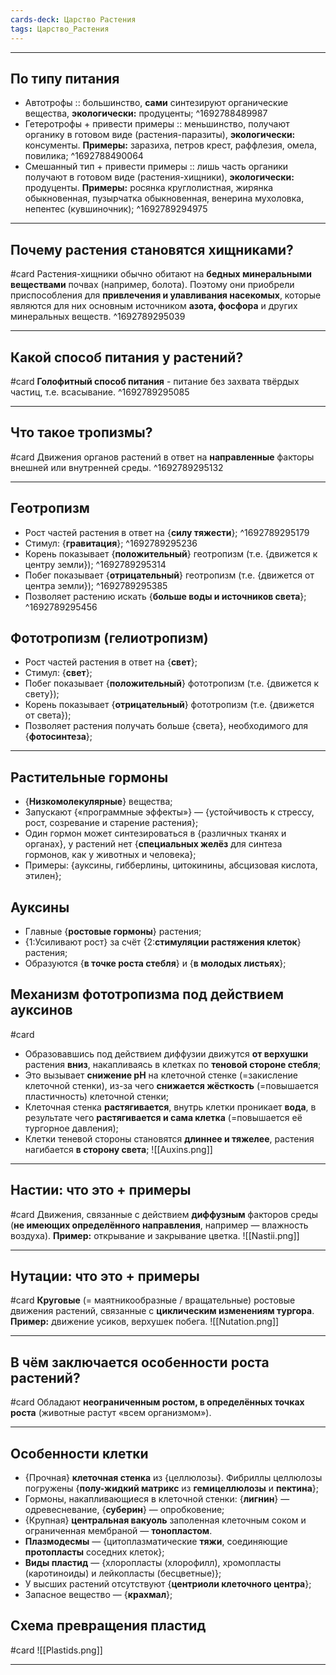 ```yaml
---
cards-deck: Царство Растения
tags: Царство_Растения
---
```

- - -
## По типу питания
* Автотрофы :: большинство, **сами** синтезируют органические вещества, **экологически:** продуценты;
^1692788489987
* Гетеротрофы + привести примеры :: меньшинство, получают органику в готовом виде (растения-паразиты), **экологически:** консументы. **Примеры:** заразиха, петров крест, раффлезия, омела, повилика;
^1692788490064
* Смешанный тип + привести примеры :: лишь часть органики получают в готовом виде (растения-хищники), **экологически:** продуценты. **Примеры:** росянка круглолистная, жирянка обыкновенная, пузырчатка обыкновенная, венерина мухоловка, непентес (кувшиночник);
^1692789294975

- - -

## Почему растения становятся хищниками?
#card 
Растения-хищники обычно обитают на **бедных минеральными веществами** почвах (например, болота).
Поэтому они приобрели приспособления для **привлечения и улавливания насекомых**, которые являются для них основным источником **азота, фосфора** и других минеральных веществ.
^1692789295039

- - -

## Какой способ питания у растений?
#card 
**Голофитный способ питания** - питание без захвата твёрдых частиц, т.е. всасывание.
^1692789295085

- - -

## Что такое тропизмы?
#card 
Движения органов растений в ответ на **направленные** факторы внешней или внутренней среды.
^1692789295132

- - -

## Геотропизм
* Рост частей растения в ответ на {**силу тяжести**};
^1692789295179
* Стимул: {**гравитация**};
^1692789295236
* Корень показывает {**положительный**} геотропизм (т.е. {движется к центру земли});
^1692789295314
* Побег показывает {**отрицательный**} геотропизм (т.е. {движется от центра земли});
^1692789295385
* Позволяет растению искать {**больше воды и источников света**};
^1692789295456

## Фототропизм (гелиотропизм)
* Рост частей растения в ответ на {**свет**};
* Стимул: {**свет**};
* Побег показывает {**положительный**} фототропизм (т.е. {движется к свету});
* Корень показывает {**отрицательный**} фототропизм (т.е. {движется от света});
* Позволяет растения получать больше {света}, необходимого для {**фотосинтеза**};

- - -

## Растительные гормоны
* {**Низкомолекулярные**} вещества;
* Запускают {«программные эффекты»} — {устойчивость к стрессу, рост, созревание и старение растения};
* Один гормон может синтезироваться в {различных тканях и органах}, у растений нет {**специальных желёз** для синтеза гормонов, как у животных и человека};
* Примеры: {ауксины, гибберлины, цитокинины, абсцизовая кислота, этилен};

## Ауксины
* Главные {**ростовые гормоны**} растения;
* {1:Усиливают рост} за счёт {2:**стимуляции растяжения клеток**} растения;
* Образуются {**в точке роста стебля**} и {**в молодых листьях**};

## Механизм фототропизма под действием ауксинов
#card 
* Образовавшись под действием диффузии движутся **от верхушки** растения **вниз**, накапливаясь в клетках по **теновой стороне стебля**;
* Это вызывает **снижение pH** на клеточной стенке (=закисление клеточной стенки), из-за чего **снижается жёсткость** (=повышается пластичность) клеточной стенки;
* Клеточная стенка **растягивается**, внутрь клетки проникает **вода**, в результате чего **растягивается и сама клетка** (=повышается её тургорное давления);
* Клетки теневой стороны становятся **длиннее и тяжелее**, растения нагибается **в сторону света**;
![[Auxins.png]]

- - -

## Настии: что это + примеры
#card 
Движения, связанные с действием **диффузным** факторов среды (**не имеющих определённого направления**, например — влажность воздуха).
**Пример:** открывание и закрывание цветка.
![[Nastii.png]]

- - -

## Нутации: что это + примеры
#card 
**Круговые** (= маятникообразные / вращательные) ростовые движения растений, связанные с **циклическим изменениям тургора**.
**Пример:** движение усиков, верхушек побега.
![[Nutation.png]]

- - -

## В чём заключается особенности роста растений?
#card 
Обладают **неограниченным ростом, в определённых точках роста** (животные растут «всем организмом»).

- - -

## Особенности клетки
* {Прочная} **клеточная стенка** из {целлюлозы}. Фибриллы целлюлозы погружены {**полу-жидкий матрикс** из **гемицеллюлозы** и **пектина**};
* Гормоны, накапливающиеся в клеточной стенки: {**лигнин**} — одревесневание, {**суберин**} — опробковение;
* {Крупная} **центральная вакуоль** заполенная клеточным соком и ограниченная мембраной — **тонопластом**.
* **Плазмодесмы** — {цитоплазматические **тяжи**, соединяющие **протопласты** соседних клеток};
* **Виды пластид** — {хлоропласты (хлорофилл), хромопласты (каротиноиды) и лейкопласты (бесцветные)};
* У высших растений отсутствуют {**центриоли клеточного центра**};
* Запасное вещество — {**крахмал**};

## Схема превращения пластид
#card 
![[Plastids.png]]

- - -